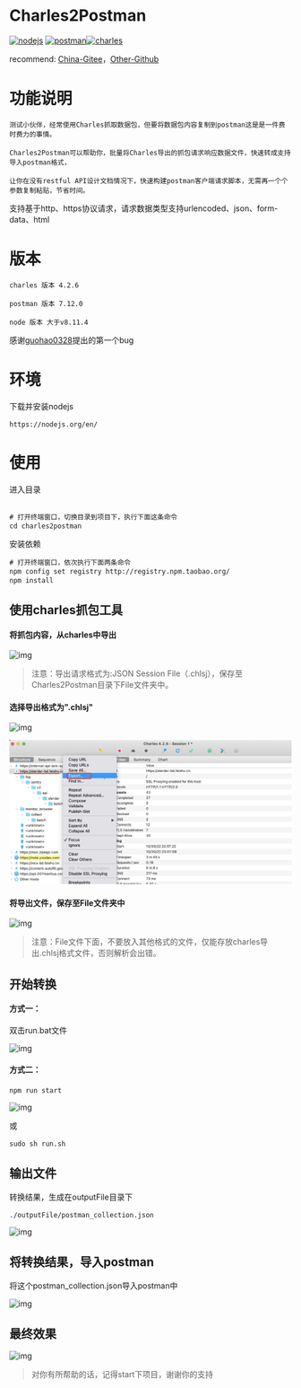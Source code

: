 # Charles2Postman

[![nodejs](https://img.shields.io/badge/nodejs-v8.11.4-blue.svg)](https://nodejs.org/en/blog/release/v8.11.4/) [![postman](https://img.shields.io/badge/postman-v7.1.12-orange.svg)](https://www.postman.com/downloads/)[![charles](https://img.shields.io/badge/charles-v4.2.6-yellow.svg)](https://www.charlesproxy.com/download/latest-release/)

recommend: [China-Gitee](https://gitee.com/liyinchi/Charles2Postman)，[Other-Github](https://github.com/liyinchigithub/Charles2Postman)


功能说明
===
```
测试小伙伴，经常使用Charles抓取数据包，但要将数据包内容复制到postman这是是一件费时费力的事情。

Charles2Postman可以帮助你，批量将Charles导出的抓包请求响应数据文件，快速转成支持导入postman格式，

让你在没有restful API设计文档情况下，快速构建postman客户端请求脚本，无需再一个个参数复制粘贴，节省时间。

```
支持基于http、https协议请求，请求数据类型支持urlencoded、json、form-data、html

版本
===

```
charles 版本 4.2.6

postman 版本 7.12.0

node 版本 大于v8.11.4
```


感谢[guohao0328](https://github.com/guohao0328)提出的第一个bug

环境
===

下载并安装nodejs
```
https://nodejs.org/en/
```

使用
===

进入目录

```

# 打开终端窗口，切换目录到项目下，执行下面这条命令
cd charles2postman
```
安装依赖
```
# 打开终端窗口，依次执行下面两条命令
npm config set registry http://registry.npm.taobao.org/
npm install
```

使用charles抓包工具
---

#### 将抓包内容，从charles中导出

![img](./static/image/导出文件.jpg)

>注意：导出请求格式为:JSON Session File（.chlsj），保存至Charles2Postman目录下File文件夹中。

#### 选择导出格式为".chlsj"

![img](./static/image/导出文件到File.jpg)


![img](./static/image/支持多接口单次导出.jpg)

#### 将导出文件，保存至File文件夹中

![img](./static/image/导出文件到File例子.jpg)

>注意：File文件下面，不要放入其他格式的文件，仅能存放charles导出.chlsj格式文件，否则解析会出错。

开始转换
---

#### 方式一：
双击run.bat文件

![img](./static/image/windows双击bat文件.jpg)

#### 方式二：

```
npm run start

```
![img](./static/image/开始转换.jpg)

或

```
sudo sh run.sh
```


输出文件
---

转换结果，生成在outputFile目录下

```
./outputFile/postman_collection.json
```
![img](./static/image/转换后文件输出位置.jpg)

将转换结果，导入postman
---

将这个postman_collection.json导入postman中

![img](./static/image/将postman_collection.json导入postman中.jpg)


最终效果
---
![img](./static/image/最终效果.jpg)

>对你有所帮助的话，记得start下项目，谢谢你的支持
